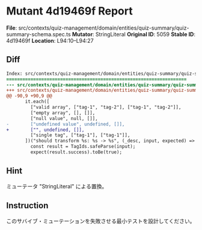 # Mutant 4d19469f Report

**File**: src/contexts/quiz-management/domain/entities/quiz-summary/quiz-summary-schema.spec.ts
**Mutator**: StringLiteral
**Original ID**: 5059
**Stable ID**: 4d19469f
**Location**: L94:10–L94:27

## Diff

```diff
Index: src/contexts/quiz-management/domain/entities/quiz-summary/quiz-summary-schema.spec.ts
===================================================================
--- src/contexts/quiz-management/domain/entities/quiz-summary/quiz-summary-schema.spec.ts	original
+++ src/contexts/quiz-management/domain/entities/quiz-summary/quiz-summary-schema.spec.ts	mutated #5059
@@ -90,9 +90,9 @@
       it.each([
         ["valid array", ["tag-1", "tag-2"], ["tag-1", "tag-2"]],
         ["empty array", [], []],
         ["null value", null, []],
-        ["undefined value", undefined, []],
+        ["", undefined, []],
         ["single tag", ["tag-1"], ["tag-1"]],
       ])("should transform %s: %s -> %s", (_desc, input, expected) => {
         const result = TagIds.safeParse(input);
         expect(result.success).toBe(true);
```

## Hint

ミューテータ "StringLiteral" による置換。

## Instruction

このサバイブ・ミューテーションを失敗させる最小テストを設計してください。
